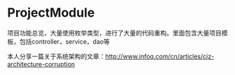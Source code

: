 # ProjectModule
项目功能总览，大量使用枚举类型，进行了大量的代码重构。里面包含大量项目模板，包括controller，service，dao等

本人分享一篇关于系统架构的文章：http://www.infoq.com/cn/articles/cjz-architecture-corruption
